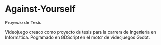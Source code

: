 # Against-Yourself
Proyecto de Tesis

Videojuego creado como proyecto de tesis para la carrera de Ingeniería en Informática. Pogramado en GDScript en el motor de videojuegos Godot.
